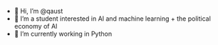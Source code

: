 - 👋 Hi, I’m @qaust
- 👀 I’m a student interested in AI and machine learning + the political economy of AI
- 🌱 I’m currently working in Python

<!---
qaust/qaust is a ✨ special ✨ repository because its `README.md` (this file) appears on your GitHub profile.
You can click the Preview link to take a look at your changes.
--->
